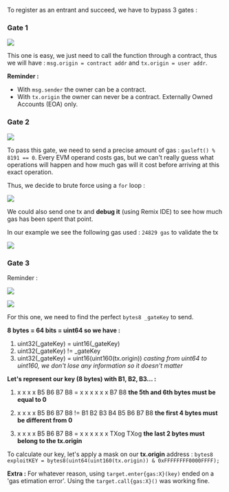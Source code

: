 To register as an entrant and succeed, we have to bypass 3 gates :

### Gate 1

![](https://github.com/xWhiteOuroboros/ethernaut-solutions-xwhiteouroboros/blob/main/Pictures/gatekeeperone1.png)

This one is easy, we just need to call the function through a contract, thus we will have : `msg.origin = contract addr` and `tx.origin = user addr`. 

**Reminder :** 
- With `msg.sender` the owner can be a contract.
- With `tx.origin` the owner can never be a contract. Externally Owned Accounts (EOA) only.

### Gate 2

![](https://github.com/xWhiteOuroboros/ethernaut-solutions-xwhiteouroboros/blob/main/Pictures/gatekeeperone2.png)

To pass this gate, we need to send a precise amount of gas : `gasleft() % 8191 == 0`.
Every EVM operand costs gas, but we can't really guess what operations will happen and how much gas will it cost before arriving at this exact operation. 

Thus, we decide to brute force using a `for` loop :

![](https://github.com/xWhiteOuroboros/ethernaut-solutions-xwhiteouroboros/blob/main/Pictures/gatekeeperone3.png)

We could also send one tx and **debug it** (using Remix IDE) to see how much gas has been spent that point.

In our example we see the following gas used : `24829 gas` to validate the tx

![](https://github.com/xWhiteOuroboros/ethernaut-solutions-xwhiteouroboros/blob/main/Pictures/gatekeeperone4.png)

### Gate 3 

Reminder : 

![](https://github.com/xWhiteOuroboros/ethernaut-solutions-xwhiteouroboros/blob/main/Pictures/gatekeeperone5.png)

![](https://github.com/xWhiteOuroboros/ethernaut-solutions-xwhiteouroboros/blob/main/Pictures/gatekeeperone6.png)

For this one, we need to find the perfect `bytes8 _gateKey` to send.

**8 bytes = 64 bits = uint64 so we have :**

1. uint32(\_gateKey) =  uint16(\_gateKey) 
2. uint32(\_gateKey) != \_gateKey
3. uint32(\_gateKey) = uint16(uint160(tx.origin))
*casting from uint64 to uint160, we don't lose any information so it doesn't matter*

**Let's represent our key (8 bytes) with B1, B2, B3... :**

1. x x x x B5 B6 B7 B8 = x x x x x x B7 B8 
**the 5th and 6th bytes must be equal to 0**

2. x x x x B5 B6 B7 B8 != B1 B2 B3 B4 B5 B6 B7 B8 
**the first 4 bytes must be different from 0**

3. x x x x B5 B6 B7 B8 = x x x x x x TXog TXog 
**the last 2 bytes must belong to the tx.origin**

To calculate our key, let's apply a mask on our **tx.origin** address :
`bytes8 exploitKEY = bytes8(uint64(uint160(tx.origin)) & 0xFFFFFFFF0000FFFF);`

**Extra :**
For whatever reason, using `target.enter{gas:X}(key)` ended on a 'gas etimation error'. Using the `target.call{gas:X}()` was working fine.
